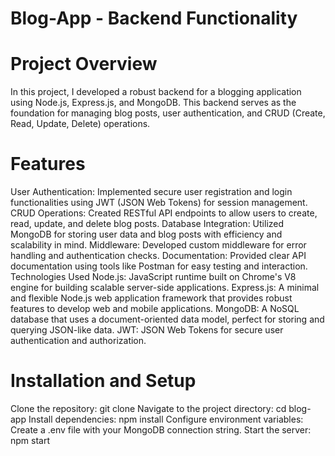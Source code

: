 # Blog-App - Backend Functionality

# Project Overview
In this project, I developed a robust backend for a blogging application using Node.js, Express.js, and MongoDB. This backend serves as the foundation for managing blog posts, user authentication, and CRUD (Create, Read, Update, Delete) operations.

# Features
User Authentication: Implemented secure user registration and login functionalities using JWT (JSON Web Tokens) for session management.
CRUD Operations: Created RESTful API endpoints to allow users to create, read, update, and delete blog posts.
Database Integration: Utilized MongoDB for storing user data and blog posts with efficiency and scalability in mind.
Middleware: Developed custom middleware for error handling and authentication checks.
Documentation: Provided clear API documentation using tools like Postman for easy testing and interaction.
Technologies Used
Node.js: JavaScript runtime built on Chrome's V8 engine for building scalable server-side applications.
Express.js: A minimal and flexible Node.js web application framework that provides robust features to develop web and mobile applications.
MongoDB: A NoSQL database that uses a document-oriented data model, perfect for storing and querying JSON-like data.
JWT: JSON Web Tokens for secure user authentication and authorization.

# Installation and Setup
Clone the repository: git clone <repository-url>
Navigate to the project directory: cd blog-app
Install dependencies: npm install
Configure environment variables: Create a .env file with your MongoDB connection string.
Start the server: npm start
